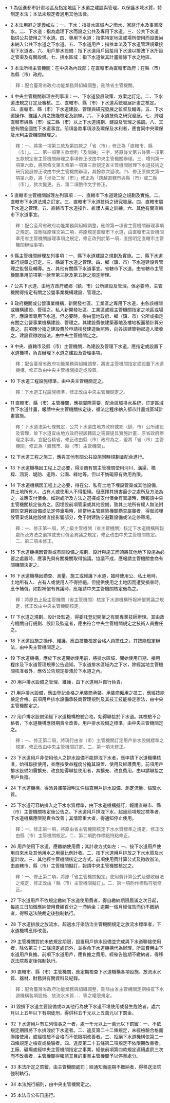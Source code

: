 * 1 為促進都市計畫地區及指定地區下水道之建設與管理，以保護水域水質，特制定本法；本法未規定者適用其他法律。

* 2 本法用辭之定義如左：一、下水：指排水區域內之雨水、家庭汙水及事業廢水。二、下水道：指為處理下水而設之公共及專用下水道。三、公共下水道：指供公共使用之下水道。四、專用下水道：指供特定地區或場所使用而設置尚未納入公共下水道之下水道。五、下水道用戶：指依本法及下水道管理規章接用下水道者。六、用戶排水設備：指下水道用戶因接用下水道以排洩下水所設之管渠及有關設備。七、排水區域：指下水道依其計畫排除下水之地區。

* 3 本法所稱主管機關：在中央為內政部；在直轄市為直轄市政府；在縣（市）為縣（市）政府。

> 釋：配合臺灣省政府功能業務與組織調整，刪除省主管機關。

* 4 中央主管機關辦理左列事項：一、下水道發展政策、方案之訂定。二、下水道法規之訂定及審核。三、直轄市、縣（市）下水道系統發展計畫之核定。四、直轄市、縣（市）下水道建設、管理與研究發展之監督及輔導。五、下水道操作、維護人員之技能檢定及訓練。六、下水道技術之研究發展。七、跨越直轄市與縣（市）或二縣（市）以上下水道規劃、建設及管理之協調。八、其他有關全國性下水道事宜。前項各款事項涉及環保及水利者，應會同中央環保及水利主管機關辦理之。

> 釋：一、將第一項第三款及第四款之「省（市）」修正為「直轄市、縣（市）」。二、第一項第五款增列「及訓練」三字，將原條文第五條第一項第五款規定省主管機關辦理之事項修正改由中央主管機關辦理。三、增列第一項第六款，將原條文第五條第一項第三款規定省主管機關辦理下水道技術之研究發展修正改由中央主管機關辦理，其餘款次遞改。四、修正原條文第一項第六款，將「涉及二省（市）」修正為「跨越直轄市與縣（市）或二縣（市）」，款次變更。五、第二項酌作文字修正。

* 5 直轄市主管機關辦理左列事項：一、直轄市下水道建設之規劃及實施。二、直轄市下水道法規之訂定。三、直轄市下水道技術之研究發展。四、直轄市屬下水道之管理。五、直轄市下水道操作、維護人員之訓練。六、其他有關直轄市下水道事宜。

> 釋：配合臺灣省政府功能業務與組織調整，刪除第一項省主管機關辦理事項之規定。並刪除原條文第二項，將原規定直轄市下水道，由直轄市主管機關準用省主管機關辦理事項之規定，修正改列於第一項，直接明定直轄市主管機關辦理事項。

* 6 縣主管機關辦理左列事項：一、縣下水道建設之規劃及實施。二、縣下水道單行規章之訂定。三、縣屬下水道之管理。四、鄉（鎮、市）下水道建設與管理之監督及輔導。五、其他有關縣下水道事宜。省轄市下水道，由省轄市主管機關準用前項第一款至第三款及第五款之規定辦理。

* 7 公共下水道，由地方政府或鄉（鎮、市）公所建設及管理。但必要時，主管機關得指定有關之公營事業機構建設、管理之。

* 8 政府機關或公營事業機構，新開發社區、工業區之專用下水道，由各該機關或機構建設、管理之。私人新開發社區、工業區或經主管機關指定之地區或場所，應設置專用下水道。但必要時，得由當地政府、鄉（鎮、市）公所或指定有關之公營事業機構建設、管理之。其建設費依建築基地及樓地板面積計算分擔之。前項應分擔之建設費於申請核發建造執照時，向各該建築物起造人徵收之。建設費徵收辦法，由中央主管機關定之。

* 9 中央、直轄市及縣（市）主管機關，為建設及管理下水道，應指定或設置下水道機構，負責辦理下水道之建設及管理事項。

> 釋：配合臺灣省政府功能業務與組織調整，將省主管機關指定或設置下水道機構，修正改由中央主管機關指定或設置。

* 10 下水道工程設施標準，由中央主管機關定之。

> 釋：下水道工程設施標準，修正改由中央主管機關定之。

* 11 直轄市、縣（市）主管機關，應視實際需要，配合區域排水系統，訂定區域性下水道計畫，報請中央主管機關核定後，循法定程序納入都市計畫或區域計畫實施。

> 釋：下水道法第七條規定，公共下水道由地方政府或鄉（鎮、市）公所建設及管理，故下水道宜由地方政府視該轄區之需要提具實施計畫，原省政府辦理之事項，宜配合精省，修正改由縣（市）政府為之，爰將「省（市）主管機關」修正為「直轄市、縣（市）主管機關」。

* 12 下水道工程之施工，應與其他有關公共設施同時規劃並配合進行。

* 13 下水道機構因工程上之必要，得洽商有關主管機關使用河川、溝渠、橋樑、涵洞、堤防、道路、公園、綠地等。但以不妨礙原有效用為限。

* 14 下水道機構因工程上之必要，得在公、私有土地下埋設管渠或其他設備，其土地所有人、占有人或使用人不得拒絕。但應擇其損害最少之處所及方法為之，並應支付償金。如對處所及方法之選擇或支付償金有異議時，應報請中央主管機關核定後為之。因埋設前項管渠或其他設備，致其土地所有權人無法附建防空避難設備或法定停車場時，經當地主管建築機關勘查屬實者，得就該埋設管渠或其他設備直接影響部分，免予附建防空避難設備或法定停車場。

> 釋：一、修正第一項，將上級主管機關（省主管機關）核定下水道機構所報處所及方法之選擇或支付償金異議之規定，修正改由中央主管機關核定。二、第二項未修正。

* 15 下水道機構因管渠或有關設備之規劃、設計與施工而須將其他地下設施為必要之處置時，應事先與有關機關取得協議。協議不成，應報請主管機關會商有關機關決定之。

* 16 下水道機構因勘查、測量、施工或維護下水道，臨時使用公、私土地時，土地所有人、占有人或使用人不得拒絕。但提供使用之土地因而遭受損害時，應予補償。如對補償有異議時，應報請中央主管機關核定後為之。

> 釋：將原由上級主管機關（省主管機關）核定下水道機構所報補償異議之規定，修正改由中央主管機關核定。

* 17 下水道之規劃、設計及監造，得委託登記開業之有關專業技師辦理。其由政府機關自行規劃、設計及監造者，應由符合中央主管機關規定之技術人員擔任之。

* 18 下水道設施之操作、維護，應由技能檢定合格人員擔任之。其技能檢定辦法，由中央主管機關定之。

* 19 下水道機構，應於下水道開始使用前，將排水區域、開始使用日期、接用程序及下水道管理規章公告週知。下水道排水區域內之下水，除經當地主管機關核准者外，應依公告規定排洩於下水道之內。

* 20 用戶排水設備之管理、維護，由下水道用戶自行負責。

* 21 用戶排水設備，應由登記合格之承裝商承裝。承裝商僱用之技工，應經技能檢定合格。前項用戶排水設備承裝商管理規則及其技工技能檢定辦法，由中央主管機關定之。

* 22 用戶排水設備須經下水道機構檢驗合格，始得聯接於下水道。其檢驗不合格者，下水道機構應限期責令改善。用戶排水設備之標準，由中央主管機關定之。

> 釋：一、修正第二項，將現行由省（市）主管機關訂定用戶排水設備標準之規定，修正改由中央主管機關訂定。二、第一項未修正。

* 23 下水道用戶非使用他人之排水設備不能排洩下水者，應申請下水道機構核准，始得聯接使用，並應按受益程度分擔其設置、使用及維護費用。前項用戶排水設備如需擴充、改良始得聯接使用者，其擴充、改良費用，由申請聯接之用戶負擔。

* 24 下水道機構，得派員攜帶證明文件檢查用戶排水設備、測定流量、檢驗水質。

* 25 下水道可容納排入之下水水質標準，由下水道機構擬訂，報請直轄市、縣（市）主管機關核定後公告之。下水道用戶排洩下水，超過前項規定標準者，下水道機構應限期責令改善；其情節重大者，得通知停止使用。

> 釋：一、修正第一項，將原由省主管機關核定下水水質標準之規定，修正改由縣（市）主管機關核定。二、第二項酌作標點符點修正。

* 26 用戶使用下水道，應繳納使用費；其計收方式如左：一、按下水道用戶使用自來水及其他用水之用量比例計收。二、按下水道用戶排放之下水水質及水量計收。三、其他經主管機關核定之方式。前項使用費計算公式及徵收辦法，由直轄市、縣（市）主管機關擬訂，報請中央主管機關核定之。

> 釋：一、修正第二項，將原「省主管機關擬定」使用費計算公式及徵收辦法之規定，修正改由「縣（市）主管機關擬訂」。二、第一項酌作標點符號修正。

* 27 下水道用戶不依規定繳納下水道使用費者，得自繳納期限屆滿之次日起，每逾三日加徵應納使用費額百分之一滯納金；逾期一個月經催告而仍不繳納者，得移送法院裁定後強制執行。

* 28 下水道排放之放流水，超過水汙染防治主管機關規定之放流水標準者，下水道機構應即改善。

* 29 主管機關對於未依規定期限，設置用戶排水設備並完成與下水道聯接使用者，除依第三十二條規定處罰外，並得命下水道機構代為辦理，所需費用由下水道用戶負擔。前項下水道用戶，應負擔之費用，經催告逾期不繳納者，得移送法院裁定後強制執行。

* 30 直轄市、縣（市）主管機關，應定期檢查下水道機構各項設施、放流水水質、器材、財務與有關資料及紀錄。

> 釋：配合臺灣省政府功能業務與組織調整，刪除由省主管機關定期檢查下水道機構各項設施、放流水水質．．．等之權限規定。

* 31 毀損下水道主要設備或以其他行為使下水道不堪使用或發生危險者，處六月以上五年以下有期徒刑，得併科五千元以上五萬元以下罰金。

* 32 下水道用戶有左列情事之一者，處一千元以上一萬元以下罰鍰：一、不依規定期限將下水排洩於下水道者。二、違反第二十二條規定，未經檢驗合格而聯接使用，或經檢驗不合格而不依限期改善者。三、拒絕下水道機構依第二十四條規定之檢查或檢驗者。四、違反第二十五條第二項規定不依限期改善者。工廠、礦場或經中央主管機關指定之事業，經依前項第四款規定連續處罰三次而不改善者，主管機關得報請其目的事業主管機關予以停業處分。

* 33 本法所定之罰鍰，由主管機關處罰；經通知而逾期不繳納者，得移送法院強制執行。

* 34 本法施行細則，由中央主管機關定之。

* 35 本法自公布日施行。

